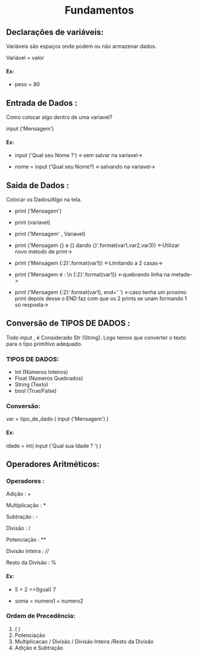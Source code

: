 <h1 align=center> Fundamentos  </h1>

## Declarações de variáveis:
<p>Variáveis são espaços onde podem ou não armazenar dados.</p>

Variável = valor

#### Ex:
* peso = 80

## Entrada de Dados :
<p>Como colocar algo dentro de uma variavel?</p>
input ('Mensagem')

#### Ex:
* input ('Qual seu Nome ?')   <-sem salvar na variavel->

* nome = input ('Qual seu Nome?) <-salvando na variavel->

## Saida de Dados :
<p>Colocar os Dados/Algo na tela.</p>


* print ('Mensagem') 

* print (variavel)

* print ('Mensagem' , Variavel)

* print ('Mensagem {} e {} dando {}'.format(var1,var2,var3)) <-Utilizar novo metodo de print->

* print ('Mensagem {:2}'.format(var1)) <-Limitando a 2 casas->

* print ('Mensagem é : \n {:2}'.format(var1)) <-quebrando linha na metade->

* print ('Mensagem {:2}'.format(var1), end=' ') <-caso tenha um proximo print depois desse o END faz com que os 2 prints se unam formando 1 só resposta->

## Conversão de TIPOS DE DADOS :
<p>Todo input , é Considerado Str (String). Logo temos que converter o texto para o tipo primitivo adequado. </p>

### TIPOS DE DADOS:

* Int (Números Inteiros)
* Float (Numeros Quebrados)
* String (Texto)
* bool (True/False)

### Conversão:
var = tipo_de_dado ( input ('Mensagem') )

#### Ex:
idade = int( input ('Qual sua Idade ? ') )

## Operadores Aritméticos:

### Operadores :
<p>Adição : + </p>
<p>Multiplicação : * </p>
<p>Subtração : - </p>
<p>Divisão : / </p>
<p>Potenciação : ** </p>
<p>Divisão Inteira : // </p>
<p>Resto da Divisão : % </p>

#### Ex:
* 5 + 2 ==(Igual) 7

* soma = numero1 + numero2

### Ordem de Precedência:

1. ( )
2. Potenciação
3. Multiplicacao / Divisão / Divisão Inteira /Resto da Divisão
4. Adição e Subtração
